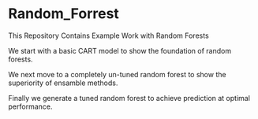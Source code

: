 # Random_Forrest
This Repository Contains Example Work with Random Forests

We start with a basic CART model to show the foundation of random forests.

We next move to a completely un-tuned random forest to show the superiority of ensamble methods.

Finally we generate a tuned random forest to achieve prediction at optimal performance.
